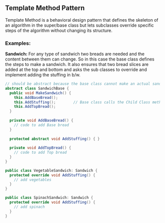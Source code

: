 ## Template Method Pattern
Template Method is a behavioral design pattern that defines the skeleton of an algorithm in the super/base class but lets subclasses override specific steps of the algorithm without changing its structure.


### Examples:

**Sandwich:** For any type of sandwich two breads are needed and the content between them can change. So in this case the base class defines the steps to make a sandwich.
It also ensures that two bread slices are added at the top and bottom and asks the sub classes to override and implement adding the stuffing in b/w.

```csharp
// should be abstract because the base class cannot make an actual sandwich
abstract class SandwichBase {
  public void MakeSandwich() {
    this.AddBaseBread();
    this.AddStuffing();        // Base class calls the Child Class method.
    this.AddTopBread();
  }
  
  private void AddBaseBread() {
    // code to add Base bread
  }
  
  protected abstract void AddStuffing() { }
  
  private void AddTopBread() {
    // code to add Top bread
  }
}

public class VegetableSandwich: Sandwich {
  protected override void AddStuffing() {
    // add vegetables
  }
}

public class SpinachSandwich: Sandwich {
  protected override void AddStuffing() {
    // add spinach
  }
}

```
